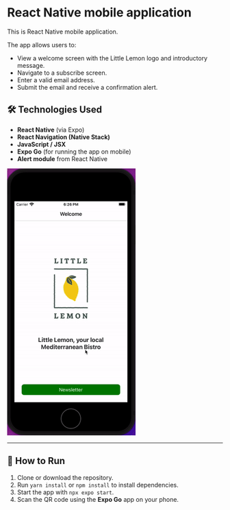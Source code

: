 # React Native mobile application

This is React Native mobile application.

The app allows users to:
- View a welcome screen with the Little Lemon logo and introductory message.
- Navigate to a subscribe screen.
- Enter a valid email address.
- Submit the email and receive a confirmation alert.

## 🛠️ Technologies Used

- **React Native** (via Expo)
- **React Navigation (Native Stack)**
- **JavaScript / JSX**
- **Expo Go** (for running the app on mobile)
- **Alert module** from React Native

![](little_lemon.gif)

---

## 🧪 How to Run

1. Clone or download the repository.
2. Run `yarn install` or `npm install` to install dependencies.
3. Start the app with `npx expo start`.
4. Scan the QR code using the **Expo Go** app on your phone.
